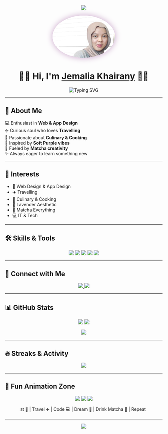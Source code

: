 <!-- Animated Gradient Header -->
<p align="center">
  <img src="https://capsule-render.vercel.app/api?type=waving&color=c8a2c8,98fb98&height=180&section=header&text=Welcome%20to%20My%20World!&fontSize=35&fontColor=ffffff&animation=twinkling" />
</p>

<!-- Profile Picture -->
<p align="center">
  <img src="heyyy.png" alt="Jemalia Khairany" width="200" style="border-radius:50%; box-shadow: 0 0 20px #c8a2c8;" />
</p>

<h1 align="center">💜🍵 Hi, I'm <a href="https://github.com/jemmaaa88">Jemalia Khairany</a> 🍵💜</h1>

<!-- Typing Animation -->
<p align="center">
  <img src="https://readme-typing-svg.herokuapp.com?font=Fira+Code&pause=1000&color=9370DB&center=true&vCenter=true&width=500&lines=✨+Web+%26+App+Design+Enthusiast;✈️+Traveler+%7C+🍱+Culinary+Explorer;💜+Lavender+Soul+%7C+🍵+Matcha+Lover;🚀+Always+Learning+New+Things!+✨" alt="Typing SVG" />
</p>

---

## 🌸 About Me
💻 Enthusiast in **Web & App Design**  
✈️ Curious soul who loves **Travelling**  
🍱 Passionate about **Culinary & Cooking**  
💜 Inspired by **Soft Purple vibes**  
🍵 Fueled by **Matcha creativity**  
✨ Always eager to learn something new  

---

## 🌟 Interests
- 🎨 Web Design & App Design  
- ✈️ Travelling  
- 🍱 Culinary & Cooking  
- 💜 Lavender Aesthetic  
- 🍵 Matcha Everything  
- 💻 IT & Tech  

---

## 🛠️ Skills & Tools
<p align="center">
  <img src="https://img.shields.io/badge/HTML5-e34c26?style=for-the-badge&logo=html5&logoColor=white" />
  <img src="https://img.shields.io/badge/CSS3-264de4?style=for-the-badge&logo=css3&logoColor=white" />
  <img src="https://img.shields.io/badge/JavaScript-f0db4f?style=for-the-badge&logo=javascript&logoColor=black" />
  <img src="https://img.shields.io/badge/Figma-98fb98?style=for-the-badge&logo=figma&logoColor=black" />
  <img src="https://img.shields.io/badge/Canva-c8a2c8?style=for-the-badge&logo=canva&logoColor=white" />
</p>

---

## 📱 Connect with Me
<p align="center">
  <a href="https://www.tiktok.com/@matchaaaa">
    <img src="https://img.shields.io/badge/TikTok-98fb98?style=for-the-badge&logo=tiktok&logoColor=white" />
  </a>
  <a href="https://instagram.com/jaemaaa.ll">
    <img src="https://img.shields.io/badge/Instagram-c8a2c8?style=for-the-badge&logo=instagram&logoColor=white" />
  </a>
</p>

---

## 📊 GitHub Stats
<p align="center">
  <img src="https://github-readme-stats.vercel.app/api?username=jemmaaa88&show_icons=true&theme=default&title_color=9370DB&icon_color=98fb98&text_color=444&bg_color=ffffff&count_private=true&hide_border=true" height="180" />
  <img src="https://github-readme-stats.vercel.app/api/top-langs/?username=jemmaaa88&layout=compact&title_color=9370DB&text_color=444&bg_color=ffffff&hide_border=true" height="180" />
</p>

<p align="center">
  <img src="https://github-profile-trophy.vercel.app/?username=jemmaaa88&theme=flat&no-frame=true&row=1&title_color=9370DB&margin-w=15" />
</p>

---

## 🔥 Streaks & Activity
<p align="center">
  <img src="https://streak-stats.demolab.com?user=jemmaaa88&theme=default&ring=9370DB&fire=98fb98&currStreakLabel=9370DB&sideNums=98fb98&hide_border=true&border_radius=10" />
</p>

---

## 🎠 Fun Animation Zone
<p align="center">
  <img src="https://media.giphy.com/media/l0MYt5jPR6QX5pnqM/giphy.gif" width="120" />
  <img src="https://media.giphy.com/media/3o7aD2saalBwwftBIY/giphy.gif" width="160" />
  <img src="https://media.giphy.com/media/26AHONQ79FdWZhAI0/giphy.gif" width="140" />
</p>

<p align="center">
  <marquee behavior="alternate" scrollamount="6" width="80%">
    🌸💻 Eat 🍱 | Travel ✈️ | Code 💻 | Dream 💜 | Drink Matcha 🍵 | Repeat 🔄
  </marquee>
</p>

---

<!-- Animated Footer -->
<p align="center">
  <img src="https://capsule-render.vercel.app/api?type=waving&color=98fb98,c8a2c8&height=120&section=footer" />
</p>
